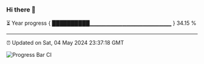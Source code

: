 ### Hi there 👋

⏳ Year progress { ██████████▁▁▁▁▁▁▁▁▁▁▁▁▁▁▁▁▁▁▁▁ } 34.15 %

---

⏰ Updated on Sat, 04 May 2024 23:37:18 GMT

![Progress Bar CI](https://github.com/IshwaranRudhara/GIT-ACTION/workflows/Progress%20Bar%20CI/badge.svg)
